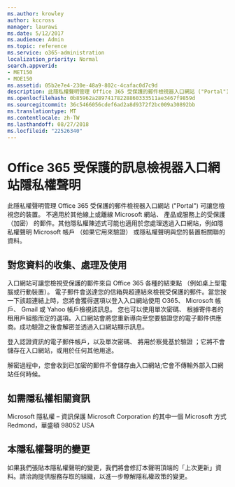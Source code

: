```yaml
---
ms.author: krowley
author: kccross
manager: laurawi
ms.date: 5/12/2017
ms.audience: Admin
ms.topic: reference
ms.service: o365-administration
localization_priority: Normal
search.appverid:
- MET150
- MOE150
ms.assetid: 05b2e7e4-230e-48a9-802c-4cafac0d7c9d
description: 此隱私權聲明管理 Office 365 受保護的郵件檢視器入口網站 ("Portal") 可讓您檢視您的裝置。 不適用於其他線上或離線 Microsoft 網站、 產品或服務上的受保護 （加密） 的郵件。其他隱私權陳述式可能也適用於您處理透過入口網站，例如隱私權聲明 Microsoft 帳戶 （如果它用來驗證） 或隱私權聲明與您的裝置相關聯的資料。
ms.openlocfilehash: 0b85962a28974178228860333511ae3467f9859d
ms.sourcegitcommit: 36c5466056cdef6ad2a8d9372f2bc009a30892bb
ms.translationtype: MT
ms.contentlocale: zh-TW
ms.lasthandoff: 08/27/2018
ms.locfileid: "22526340"
---
```

# <a name="office-365-protected-message-viewer-portal-privacy-statement"></a>Office 365 受保護的訊息檢視器入口網站隱私權聲明

此隱私權聲明管理 Office 365 受保護的郵件檢視器入口網站 ("Portal") 可讓您檢視您的裝置。 不適用於其他線上或離線 Microsoft 網站、 產品或服務上的受保護 （加密） 的郵件。其他隱私權陳述式可能也適用於您處理透過入口網站，例如隱私權聲明 Microsoft 帳戶 （如果它用來驗證） 或隱私權聲明與您的裝置相關聯的資料。

## <a name="collection-processing-and-use-of-your-information"></a>對您資料的收集、處理及使用

入口網站可讓您檢視受保護的郵件來自 Office 365 各種的結束點 （例如桌上型電腦或行動裝置）。 電子郵件會送達您的信箱與超連結來檢視受保護的郵件。當您按一下該超連結上時，您將會獲得選項以登入入口網站使用 O365、 Microsoft 帳戶、 Gmail 或 Yahoo 帳戶檢視該訊息。 您也可以使用單次密碼、 根據寄件者的租用戶組態而定的選項。入口網站會將您重新導向至您要驗證您的電子郵件供應商。成功驗證之後會解密並透過入口網站顯示訊息。

登入認證資訊的電子郵件帳戶，以及單次密碼、 將用於察覺基於驗證 ；它將不會儲存在入口網站，或用於任何其他用途。

解密過程中，您會收到已加密的郵件不會儲存由入口網站;它會不傳輸外部入口網站任何時候。

## <a name="for-more-information-about-privacy"></a>如需隱私權相關資訊

Microsoft 隱私權 – 資訊保護 Microsoft Corporation 的其中一個 Microsoft 方式 Redmond，華盛頓 98052 USA

##     <a name="changes-to-this-statement"></a>本隱私權聲明的變更

如果我們張貼本隱私權聲明的變更，我們將會修訂本聲明頂端的「上次更新」資料。請洽詢提供服務存取的組織，以進一步瞭解隱私權政策的變更。


